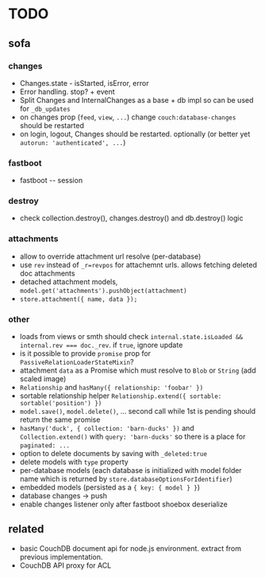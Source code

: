 # TODO

## sofa

### changes

* Changes.state - isStarted, isError, error
* Error handling. stop? + event
* Split Changes and InternalChanges as a base + db impl so can be used for `_db_updates`
* on changes prop (`feed`, `view`, `...`) change `couch:database-changes` should be restarted
* on login, logout, Changes should be restarted. optionally (or better yet `autorun: 'authenticated', ...`)

### fastboot

* fastboot -- session

### destroy

* check collection.destroy(), changes.destroy() and db.destroy() logic

### attachments

* allow to override attachment url resolve (per-database)
* use `rev` instead of `_r=revpos` for attachemnt urls. allows fetching deleted doc attachments
* detached attachment models, `model.get('attachments').pushObject(attachment)`
* `store.attachment({ name, data });`

### other

* loads from views or smth should check `internal.state.isLoaded && internal.rev === doc._rev`. if `true`, ignore update
* is it possible to provide `promise` prop for `PassiveRelationLoaderStateMixin`?
* attachment `data` as a Promise which must resolve to `Blob` or `String` (add scaled image)
* `Relationship` and `hasMany({ relationship: 'foobar' })`
* sortable relationship helper `Relationship.extend({ sortable: sortable('position') })`
* `model.save()`, `model.delete()`, ... second call while 1st is pending should return the same promise
* `hasMany('duck', { collection: 'barn-ducks' })` and `Collection.extend()` with `query: 'barn-ducks'` so there is a place for `paginated: ...`
* option to delete documents by saving with `_deleted:true`
* delete models with `type` property
* per-database models (each database is initialized with model folder name which is returned by `store.databaseOptionsForIdentifier`)
* embedded models (persisted as a `{ key: { model } }`)
* database changes -> push
* enable changes listener only after fastboot shoebox deserialize

## related

* basic CouchDB document api for node.js environment. extract from previous implementation.
* CouchDB API proxy for ACL
